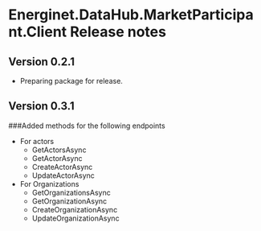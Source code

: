 # Energinet.DataHub.MarketParticipant.Client Release notes

## Version 0.2.1

- Preparing package for release.

## Version 0.3.1
###Added methods for the following endpoints
- For actors
    - GetActorsAsync
    - GetActorAsync
    - CreateActorAsync
    - UpdateActorAsync
- For Organizations
    - GetOrganizationsAsync
    - GetOrganizationAsync
    - CreateOrganizationAsync
    - UpdateOrganizationAsync